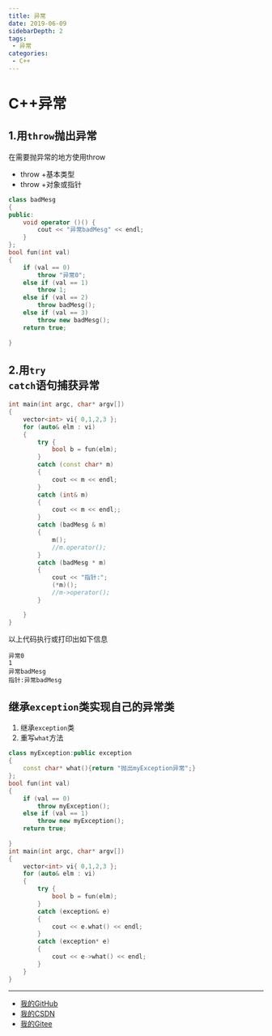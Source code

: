 ```yaml
---
title: 异常
date: 2019-06-09
sidebarDepth: 2
tags:
 - 异常
categories:
 - C++
---
```

# C++异常
## 1.用<code>throw</code>抛出异常
在需要抛异常的地方使用throw
- throw +基本类型
- throw +对象或指针
```cpp
class badMesg
{
public:
	void operator ()() {
		cout << "异常badMesg" << endl;
	}
};
bool fun(int val)
{
	if (val == 0)
		throw "异常0";
	else if (val == 1)
		throw 1;
	else if (val == 2)
		throw badMesg();
	else if (val == 3)
		throw new badMesg();
	return true;
	
}
```
## 2.用<code>try catch</code>语句捕获异常
```cpp
int main(int argc, char* argv[])
{
	vector<int> vi{ 0,1,2,3 };
	for (auto& elm : vi)
	{
		try {
			bool b = fun(elm);
		}
		catch (const char* m)
		{
			cout << m << endl;
		}
		catch (int& m)
		{
			cout << m << endl;;
		}
		catch (badMesg & m)
		{
			m();
			//m.operator();
		}
		catch (badMesg * m)
		{
			cout << "指针:";
			(*m)();
			//m->operator();
		}

	}
}
```
以上代码执行或打印出如下信息
```
异常0
1
异常badMesg
指针:异常badMesg
```
## 继承<code>exception</code>类实现自己的异常类
1. 继承<code>exception</code>类
2. 重写<code>what</code>方法
```cpp
class myException:public exception
{
	const char* what(){return "抛出myException异常";}
};
bool fun(int val)
{
	if (val == 0)
		throw myException();
	else if (val == 1)
		throw new myException();
	return true;
	
}
int main(int argc, char* argv[])
{
	vector<int> vi{ 0,1,2,3 };
	for (auto& elm : vi)
	{
		try {
			bool b = fun(elm);
		}
		catch (exception& e)
		{
			cout << e.what() << endl;
		}
		catch (exception* e)
		{
			cout << e->what() << endl;
		}
	}
}
```
----------------
- [我的GitHub](https://github.com/shuhaiwen "https://github.com/shuhaiwen") 
- [我的CSDN](https://blog.csdn.net/u014140383 "https://blog.csdn.net/u014140383")
- [我的Gitee](https://gitee.com/shuhaiwen "https://gitee.com/shuhaiwen")